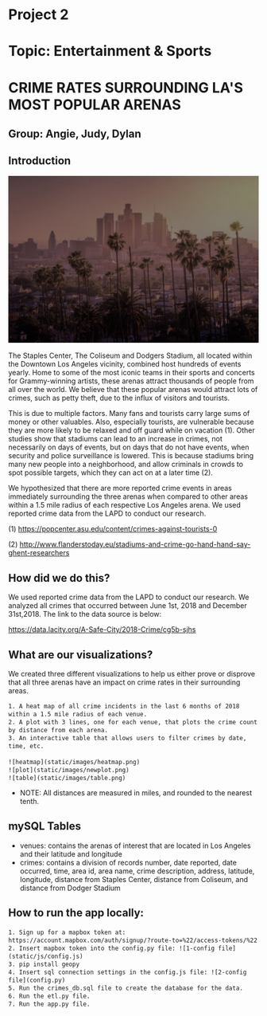 # Project 2

# Topic: Entertainment & Sports

# CRIME RATES SURROUNDING LA'S MOST POPULAR ARENAS

## Group: Angie, Judy, Dylan

## Introduction

![skyline](static/images/skyline.jpg)

The Staples Center, The Coliseum and Dodgers Stadium, all located within the Downtown Los Angeles vicinity, combined host hundreds of events yearly. Home to some of the most iconic teams in their sports and concerts for Grammy-winning artists, these arenas attract thousands of people from all over the world. We believe that these popular arenas would attract lots of crimes, such as petty theft, due to the influx of visitors and tourists.

This is due to multiple factors. Many fans and tourists carry large sums of money or other valuables. Also, especially tourists, are vulnerable because they are more likely to be relaxed and off guard while on vacation (1). Other studies show that stadiums can lead to an increase in crimes, not necessarily on days of events, but on days that do not have events, when security and police surveillance is lowered. This is because stadiums bring many new people into a neighborhood, and allow criminals in crowds to spot possible targets, which they can act on at a later time (2).

We hypothesized that there are more reported crime events in areas immediately surrounding the three arenas when compared to other areas within a 1.5 mile radius of each respective Los Angeles arena. We used reported crime data from the LAPD to conduct our research.

(1) https://popcenter.asu.edu/content/crimes-against-tourists-0

(2) http://www.flanderstoday.eu/stadiums-and-crime-go-hand-hand-say-ghent-researchers

## How did we do this?

We used reported crime data from the LAPD to conduct our research. We analyzed all crimes that occurred between June 1st, 2018 and December 31st,2018. The link to the data source is below:

https://data.lacity.org/A-Safe-City/2018-Crime/cg5b-sjhs

## What are our visualizations?

We created three different visualizations to help us either prove or disprove that all three arenas have an impact on crime rates in their surrounding areas.

    1. A heat map of all crime incidents in the last 6 months of 2018 within a 1.5 mile radius of each venue.
    2. A plot with 3 lines, one for each venue, that plots the crime count by distance from each arena.
    3. An interactive table that allows users to filter crimes by date, time, etc.

    ![heatmap](static/images/heatmap.png)
    ![plot](static/images/newplot.png)
    ![table](static/images/table.png)

* NOTE: All distances are measured in miles, and rounded to the nearest tenth.

## mySQL Tables

* venues: contains the arenas of interest that are located in Los Angeles and their latitude and longitude
* crimes: contains a division of records number, date reported, date occurred, time, area id, area name, crime description, address, latitude, longitude, distance from Staples Center, distance from Coliseum, and distance from Dodger Stadium

## How to run the app locally:

    1. Sign up for a mapbox token at: https://account.mapbox.com/auth/signup/?route-to=%22/access-tokens/%22
    2. Insert mapbox token into the config.py file: ![1-config file](static/js/config.js)
    3. pip install geopy
    4. Insert sql connection settings in the config.js file: ![2-config file](config.py)
    5. Run the crimes_db.sql file to create the database for the data.
    6. Run the etl.py file.
    7. Run the app.py file.
